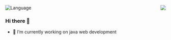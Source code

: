 ![Language](https://github-readme-stats-89dq8p8qw.vercel.app/api/top-langs/?username=henghengyang&hide=html,objective-c,css&layout=compact)
<img align="right" src="https://github-readme-stats.vercel.app/api?username=henghengyang&show_icons=true&icon_color=CE1D2D&text_color=718096&bg_color=ffffff&hide_title=true" />

### Hi there 👋

- 🔭 I’m currently working on java web development

<!--
**henghengyang/henghengyang** is a ✨ _special_ ✨ repository because its `README.md` (this file) appears on your GitHub profile.

Here are some ideas to get you started:

- 🔭 I’m currently working on ...
- 🌱 I’m currently learning ...
- 👯 I’m looking to collaborate on ...
- 🤔 I’m looking for help with ...
- 💬 Ask me about ...
- 📫 How to reach me: ...
- 😄 Pronouns: ...
- ⚡ Fun fact: ...
-->
